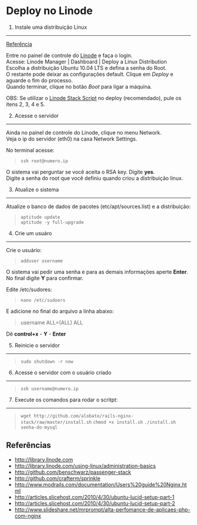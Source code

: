 Deploy no Linode
================

1. Instale uma distribuição Linux
---------------------------------
[Referência](http://library.linode.com/linode-manager/deploying-a-linux-distribution)

Entre no painel de controle do [Linode](www.linode.com) e faça o login.  
Acesse: Linode Manager | Dashboard | Deploy a Linux Distribution  
Escolha a distribuição Ubuntu 10.04 LTS e defina a senha do Root.  
O restante pode deixar as configurações default. Clique em *Deploy* e aguarde o fim do processo.  
Quando terminar, clique no botão *Boot* para ligar a máquina.

OBS: Se utilizar o [Linode Stack Script](http://github.com/alobato/rails-nginx-stack/raw/master/linode-stack-script.sh) no deploy (recomendado), pule os itens 2, 3, 4 e 5.


2. Acesse o servidor
--------------------
Ainda no painel de controle do Linode, clique no menu Network.  
Veja o ip do servidor (eth0) na caxa Network Settings.

No terminal acesse:
>`ssh root@numero.ip`

O sistema vai perguntar se você aceita o RSA key. Digite **yes**.  
Digite a senha do root que você definiu quando criou a distribuição linux.


3. Atualize o sistema
----------------------------------
Atualize o banco de dados de pacotes (etc/apt/sources.list) e a distribuição:

>`aptitude update`  
>`aptitude -y full-upgrade`


4. Crie um usuáro
------------------
Crie o usuário:  
>`adduser username`

O sistema vai pedir uma senha e para as demais informações aperte **Enter**.
No final digite **Y** para confirmar.

Edite /etc/sudores:  
>`nano /etc/sudoers`

E adicione no final do arquivo a linha abaixo:
>username ALL=(ALL) ALL

Dê **control+x** - **Y** - **Enter**


5. Reinicie o servidor
----------------------
>`sudo shutdown -r now`


6. Acesse o servidor com o usuário criado
------------------------------------------
>`ssh username@numero.ip`


7. Execute os comandos para rodar o scritpt:
-------------------
>`wget http://github.com/alobato/rails-nginx-stack/raw/master/install.sh`
>`chmod +x install.sh`
>`./install.sh senha-do-mysql`


Referências
------------
* http://library.linode.com
* http://library.linode.com/using-linux/administration-basics
* http://github.com/benschwarz/passenger-stack
* http://github.com/crafterm/sprinkle
* http://www.modrails.com/documentation/Users%20guide%20Nginx.html
* http://articles.slicehost.com/2010/4/30/ubuntu-lucid-setup-part-1
* http://articles.slicehost.com/2010/4/30/ubuntu-lucid-setup-part-2
* http://www.slideshare.net/mrprompt/alta-perfomance-de-aplicaes-php-com-nginx

